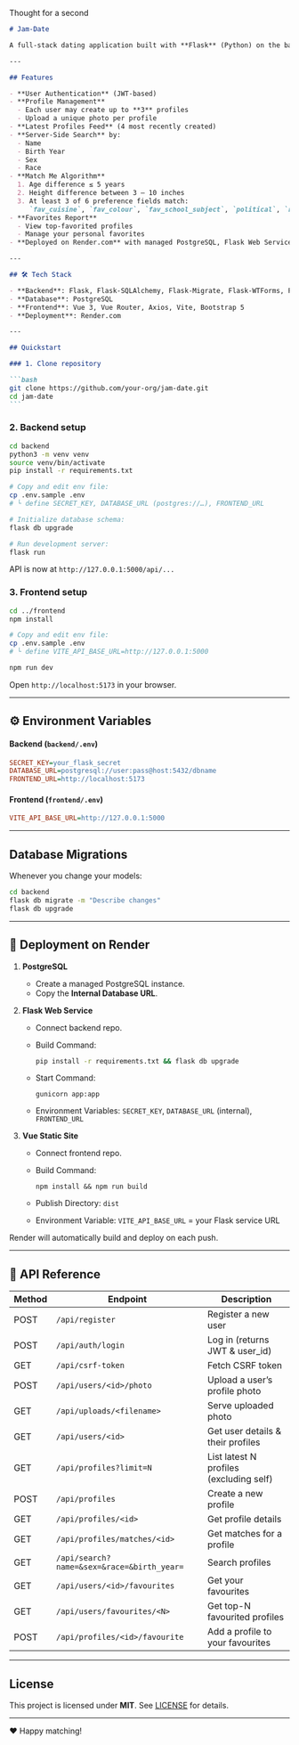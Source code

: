Thought for a second

````markdown
# Jam-Date

A full-stack dating application built with **Flask** (Python) on the backend and **Vue 3** on the frontend. Users can register, maintain up to three distinct “profiles” (each with its own photo and preferences), browse the most recent profiles, search by multiple criteria, and click **Match Me** to discover compatible matches based on age, height, and shared interests.

---

## Features

- **User Authentication** (JWT-based)
- **Profile Management**
  - Each user may create up to **3** profiles
  - Upload a unique photo per profile
- **Latest Profiles Feed** (4 most recently created)
- **Server-Side Search** by:
  - Name
  - Birth Year
  - Sex
  - Race
- **Match Me Algorithm**
  1. Age difference ≤ 5 years
  2. Height difference between 3 – 10 inches
  3. At least 3 of 6 preference fields match:  
     `fav_cuisine`, `fav_colour`, `fav_school_subject`, `political`, `religious`, `family_oriented`
- **Favorites Report**
  - View top-favorited profiles
  - Manage your personal favorites
- **Deployed on Render.com** with managed PostgreSQL, Flask Web Service, and Vue Static Site

---

## 🛠 Tech Stack

- **Backend**: Flask, Flask-SQLAlchemy, Flask-Migrate, Flask-WTForms, Flask-CORS
- **Database**: PostgreSQL
- **Frontend**: Vue 3, Vue Router, Axios, Vite, Bootstrap 5
- **Deployment**: Render.com

---

## Quickstart

### 1. Clone repository

```bash
git clone https://github.com/your-org/jam-date.git
cd jam-date
```
````

### 2. Backend setup

```bash
cd backend
python3 -m venv venv
source venv/bin/activate
pip install -r requirements.txt

# Copy and edit env file:
cp .env.sample .env
# └ define SECRET_KEY, DATABASE_URL (postgres://…), FRONTEND_URL

# Initialize database schema:
flask db upgrade

# Run development server:
flask run
```

API is now at `http://127.0.0.1:5000/api/...`

### 3. Frontend setup

```bash
cd ../frontend
npm install

# Copy and edit env file:
cp .env.sample .env
# └ define VITE_API_BASE_URL=http://127.0.0.1:5000

npm run dev
```

Open `http://localhost:5173` in your browser.

---

## ⚙️ Environment Variables

#### Backend (`backend/.env`)

```ini
SECRET_KEY=your_flask_secret
DATABASE_URL=postgresql://user:pass@host:5432/dbname
FRONTEND_URL=http://localhost:5173
```

#### Frontend (`frontend/.env`)

```ini
VITE_API_BASE_URL=http://127.0.0.1:5000
```

---

## Database Migrations

Whenever you change your models:

```bash
cd backend
flask db migrate -m "Describe changes"
flask db upgrade
```

---

## 📡 Deployment on Render

1. **PostgreSQL**

   - Create a managed PostgreSQL instance.
   - Copy the **Internal Database URL**.

2. **Flask Web Service**

   - Connect backend repo.
   - Build Command:

     ```bash
     pip install -r requirements.txt && flask db upgrade
     ```

   - Start Command:

     ```
     gunicorn app:app
     ```

   - Environment Variables: `SECRET_KEY`, `DATABASE_URL` (internal), `FRONTEND_URL`

3. **Vue Static Site**

   - Connect frontend repo.
   - Build Command:

     ```
     npm install && npm run build
     ```

   - Publish Directory: `dist`
   - Environment Variable: `VITE_API_BASE_URL` = your Flask service URL

Render will automatically build and deploy on each push.

---

## 🔗 API Reference

| Method | Endpoint                                   | Description                             |
| ------ | ------------------------------------------ | --------------------------------------- |
| POST   | `/api/register`                            | Register a new user                     |
| POST   | `/api/auth/login`                          | Log in (returns JWT & user_id)          |
| GET    | `/api/csrf-token`                          | Fetch CSRF token                        |
| POST   | `/api/users/<id>/photo`                    | Upload a user’s profile photo           |
| GET    | `/api/uploads/<filename>`                  | Serve uploaded photo                    |
| GET    | `/api/users/<id>`                          | Get user details & their profiles       |
| GET    | `/api/profiles?limit=N`                    | List latest N profiles (excluding self) |
| POST   | `/api/profiles`                            | Create a new profile                    |
| GET    | `/api/profiles/<id>`                       | Get profile details                     |
| GET    | `/api/profiles/matches/<id>`               | Get matches for a profile               |
| GET    | `/api/search?name=&sex=&race=&birth_year=` | Search profiles                         |
| GET    | `/api/users/<id>/favourites`               | Get your favourites                     |
| GET    | `/api/users/favourites/<N>`                | Get top-N favourited profiles           |
| POST   | `/api/profiles/<id>/favourite`             | Add a profile to your favourites        |

---

## License

This project is licensed under **MIT**. See [LICENSE](LICENSE) for details.

---

❤️ Happy matching!

```

```
